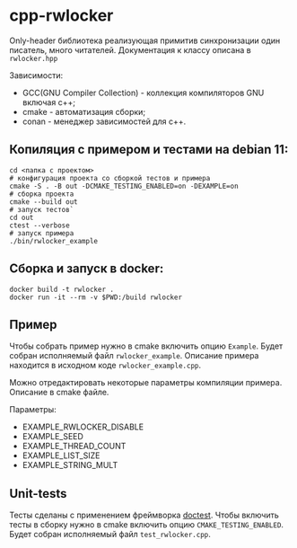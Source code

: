 # cpp-rwlocker

Only-header библиотека реализующая примитив синхронизации один писатель, много читателей.
Документация к классу описана в `rwlocker.hpp`

Зависимости:
- GCC(GNU Compiler Collection) - коллекция компиляторов GNU включая с++;
- cmake - автоматизация сборки;
- conan - менеджер зависимостей для с++.

## Копиляция с примером и тестами на debian 11:

```
cd <папка с проектом>
# конфигурация проекта со сборкой тестов и примера
cmake -S . -B out -DCMAKE_TESTING_ENABLED=on -DEXAMPLE=on
# сборка проекта
cmake --build out
# запуск тестов`
cd out
ctest --verbose
# запуск примера
./bin/rwlocker_example
```

## Cборка и запуск в docker:

```
docker build -t rwlocker .
docker run -it --rm -v $PWD:/build rwlocker
```

## Пример

Чтобы собрать пример нужно в cmake включить опцию `Example`.
Будет собран исполняемый файл `rwlocker_example`.
Описание примера находится в исходном коде `rwlocker_example.cpp`.

Можно отредактировать некоторые параметры компиляции примера. Описание в cmake файле.

Параметры:
- EXAMPLE_RWLOCKER_DISABLE
- EXAMPLE_SEED
- EXAMPLE_THREAD_COUNT
- EXAMPLE_LIST_SIZE
- EXAMPLE_STRING_MULT

## Unit-tests

Тесты сделаны с применением фреймворка [doctest](https://github.com/doctest/doctest).
Чтобы включить тесты в сборку нужно в cmake включить опцию `CMAKE_TESTING_ENABLED`.
Будет собран исполняемый файл `test_rwlocker.cpp`.
